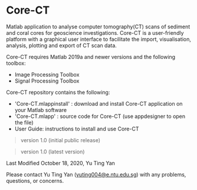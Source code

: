 # Core-CT

Matlab application to analyse computer tomography(CT) scans of sediment and coral cores for geoscience investigations. Core-CT is a user-friendly platform with a graphical user interface to facilitate the import, visualisation, analysis, plotting and export of CT scan data.

Core-CT requires Matlab 2019a and newer versions and the following toolbox:
  - Image Processing Toolbox
  - Signal Processing Toolbox


Core-CT repository contains the following:
* 'Core-CT.mlappinstall' : download and install Core-CT application on your Matlab software
* 'Core-CT.mlapp' : source code for Core-CT (use appdesigner to open the file)
* User Guide: instructions to install and use Core-CT


> version 1.0 (initial public release)

> version 1.0 (latest version)

Last Modified October 18, 2020, Yu Ting Yan



Please contact Yu Ting Yan (yuting004@e.ntu.edu.sg) with any problems, questions, or concerns.
